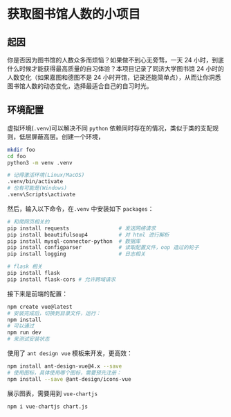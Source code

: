 # 获取图书馆人数的小项目

## 起因

你是否因为图书馆的人数众多而烦恼？如果做不到心无旁骛，一天 24 小时，到底什么时候才能获得最高质量的自习体验？本项目记录了同济大学图书馆 24 小时的人数变化（如果嘉图和德图不是 24 小时开馆，记录还能简单点），从而让你洞悉图书馆人数的动态变化，选择最适合自己的自习时光。

## 环境配置

虚拟环境(`.venv`)可以解决不同 `python` 依赖同时存在的情况，类似于类的支配规则，低层屏蔽高层。创建一个环境，

```bash
mkdir foo
cd foo
python3 -m venv .venv

# 记得激活环境(Linux/MacOS)
.venv/bin/activate
# 也有可能是(Windows)
.venv\Scripts\activate
```

然后，输入以下命令，在`.venv` 中安装如下 `packages`：

```bash
# 和爬网页相关的
pip install requests                # 发送网络请求
pip install beautifulsoup4          # 对 html 进行解析
pip install mysql-connector-python  # 数据库
pip install configparser            # 读取配置文件，oop 造过的轮子
pip install logging                 # 日志相关

# flask 相关
pip install flask
pip install flask-cors # 允许跨域请求
```

接下来是前端的配置：

```bash
npm create vue@latest
# 安装完成后，切换到目录文件，运行：
npm install
# 可以通过
npm run dev
# 来测试安装状态
```

使用了 `ant design vue` 模板来开发，更高效：

```bash
npm install ant-design-vue@4.x --save
# 使用图标，具体使用哪个图标，需要预先注册：
npm install --save @ant-design/icons-vue
```

展示图表，需要用到 `vue-chartjs`

```bash
npm i vue-chartjs chart.js
```
